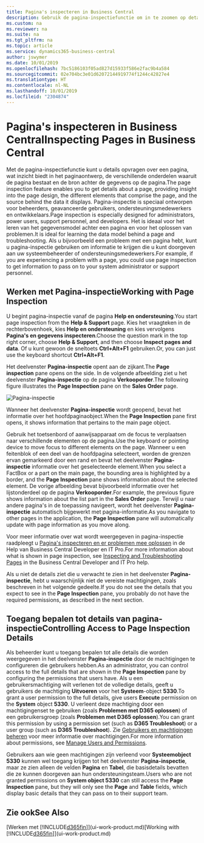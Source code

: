 ```yaml
---
title: Pagina's inspecteren in Business Central
description: Gebruik de pagina-inspectiefunctie om in te zoomen op details over het paginaontwerp en de gegevensbron. Pagina-inspectie is ideaal voor het oplossen van problemen met uw gegevens.
ms.custom: na
ms.reviewer: na
ms.suite: na
ms.tgt_pltfrm: na
ms.topic: article
ms.service: dynamics365-business-central
author: jswymer
ms.date: 10/01/2019
ms.openlocfilehash: 7bc5186103f05ad827d15933f586e2fac9b4a584
ms.sourcegitcommit: 02e704bc3e01d62072144919774f1244c42827e4
ms.translationtype: HT
ms.contentlocale: nl-NL
ms.lasthandoff: 10/01/2019
ms.locfileid: "2304874"
---
```

# <a name="inspecting-pages-in-business-central"></a><span data-ttu-id="2e534-104">Pagina's inspecteren in Business Central</span><span class="sxs-lookup"><span data-stu-id="2e534-104">Inspecting Pages in Business Central</span></span>

<span data-ttu-id="2e534-105">Met de pagina-inspectiefunctie kunt u details opvragen over een pagina, wat inzicht biedt in het paginaontwerp, de verschillende onderdelen waaruit de pagina bestaat en de bron achter de gegevens op de pagina.</span><span class="sxs-lookup"><span data-stu-id="2e534-105">The page inspection feature enables you to get details about a page, providing insight into the page design, the different elements that comprise the page, and the source behind the data it displays.</span></span> <span data-ttu-id="2e534-106">Pagina-inspectie is speciaal ontworpen voor beheerders, geavanceerde gebruikers, ondersteuningsmedewerkers en ontwikkelaars.</span><span class="sxs-lookup"><span data-stu-id="2e534-106">Page inspection is especially designed for administrators, power users, support personnel, and developers.</span></span> <span data-ttu-id="2e534-107">Het is ideaal voor het leren van het gegevensmodel achter een pagina en voor het oplossen van problemen.</span><span class="sxs-lookup"><span data-stu-id="2e534-107">It is ideal for learning the data model behind a page and troubleshooting.</span></span> <span data-ttu-id="2e534-108">Als u bijvoorbeeld een probleem met een pagina hebt, kunt u pagina-inspectie gebruiken om informatie te krijgen die u kunt doorgeven aan uw systeembeheerder of ondersteuningsmedewerkers.</span><span class="sxs-lookup"><span data-stu-id="2e534-108">For example, if you are experiencing a problem with a page, you could use page inspection to get information to pass on to your system administrator or support personnel.</span></span>

## <a name="working-with-page-inspection"></a><span data-ttu-id="2e534-109">Werken met Pagina-inspectie</span><span class="sxs-lookup"><span data-stu-id="2e534-109">Working with Page Inspection</span></span>

<span data-ttu-id="2e534-110">U begint pagina-inspectie vanaf de pagina **Help en ondersteuning**.</span><span class="sxs-lookup"><span data-stu-id="2e534-110">You start page inspection from the **Help & Support** page.</span></span> <span data-ttu-id="2e534-111">Kies het vraagteken in de rechterbovenhoek, kies **Help en ondersteuning** en kies vervolgens **Pagina's en gegevens inspecteren**.</span><span class="sxs-lookup"><span data-stu-id="2e534-111">Choose the question mark in the top right corner, choose **Help & Support**, and then choose **Inspect pages and data**.</span></span> <span data-ttu-id="2e534-112">Of u kunt gewoon de sneltoets **Ctrl+Alt+F1** gebruiken.</span><span class="sxs-lookup"><span data-stu-id="2e534-112">Or, you can just use the keyboard shortcut **Ctrl+Alt+F1**.</span></span>

<span data-ttu-id="2e534-113">Het deelvenster **Pagina-inspectie** opent aan de zijkant.</span><span class="sxs-lookup"><span data-stu-id="2e534-113">The **Page inspection** pane opens on the side.</span></span> <span data-ttu-id="2e534-114">In de volgende afbeelding ziet u het deelvenster **Pagina-inspectie** op de pagina **Verkooporder**.</span><span class="sxs-lookup"><span data-stu-id="2e534-114">The following figure illustrates the **Page Inspection** pane on the **Sales Order** page.</span></span>

![Pagina-inspectie](media/page-inspection-example.png)

<span data-ttu-id="2e534-116">Wanneer het deelvenster **Pagina-inspectie** wordt geopend, bevat het informatie over het hoofdpaginaobject.</span><span class="sxs-lookup"><span data-stu-id="2e534-116">When the **Page Inspection** pane first opens, it shows information that pertains to the main page object.</span></span>

<span data-ttu-id="2e534-117">Gebruik het toetsenbord of aanwijsapparaat om de focus te verplaatsen naar verschillende elementen op de pagina.</span><span class="sxs-lookup"><span data-stu-id="2e534-117">Use the keyboard or pointing device to move focus to different elements on the page.</span></span> <span data-ttu-id="2e534-118">Wanneer u een feitenblok of een deel van de hoofdpagina selecteert, worden de grenzen ervan gemarkeerd door een rand en bevat het deelvenster **Pagina-inspectie** informatie over het geselecteerde element.</span><span class="sxs-lookup"><span data-stu-id="2e534-118">When you select a FactBox or a part on the main page, the bounding area is highlighted by a border, and the **Page Inspection** pane shows information about the selected element.</span></span> <span data-ttu-id="2e534-119">De vorige afbeelding bevat bijvoorbeeld informatie over het lijstonderdeel op de pagina **Verkooporder**.</span><span class="sxs-lookup"><span data-stu-id="2e534-119">For example, the previous figure shows information about the list part in the **Sales Order** page.</span></span> <span data-ttu-id="2e534-120">Terwijl u naar andere pagina's in de toepassing navigeert, wordt het deelvenster **Pagina-inspectie** automatisch bijgewerkt met pagina-informatie.</span><span class="sxs-lookup"><span data-stu-id="2e534-120">As you navigate to other pages in the application, the **Page Inspection** pane will automatically update with page information as you move along.</span></span>

<span data-ttu-id="2e534-121">Voor meer informatie over wat wordt weergegeven in pagina-inspectie raadpleegt u [Pagina's inspecteren en er problemen mee oplossen](https://docs.microsoft.com/en-us/dynamics365/business-central/dev-itpro/developer/devenv-inspecting-pages) in de Help van Business Central Developer en IT Pro.</span><span class="sxs-lookup"><span data-stu-id="2e534-121">For more information about what is shown in page inspection, see [Inspecting and Troubleshooting Pages](https://docs.microsoft.com/en-us/dynamics365/business-central/dev-itpro/developer/devenv-inspecting-pages) in the Business Central Developer and IT Pro help.</span></span>

<span data-ttu-id="2e534-122">Als u niet de details ziet die u verwacht te zien in het deelvenster **Pagina-inspectie**, hebt u waarschijnlijk niet de vereiste machtigingen, zoals beschreven in het volgende gedeelte.</span><span class="sxs-lookup"><span data-stu-id="2e534-122">If you do not see the details that you expect to see in the **Page Inspection** pane, you probably do not have the required permissions, as described in the next section.</span></span>

## <a name="controlling-access-to-page-inspection-details"></a><span data-ttu-id="2e534-123">Toegang bepalen tot details van pagina-inspectie</span><span class="sxs-lookup"><span data-stu-id="2e534-123">Controlling Access to Page Inspection Details</span></span>

<span data-ttu-id="2e534-124">Als beheerder kunt u toegang bepalen tot alle details die worden weergegeven in het deelvenster **Pagina-inspectie** door de machtigingen te configureren die gebruikers hebben.</span><span class="sxs-lookup"><span data-stu-id="2e534-124">As an administrator, you can control access to the full details that are shown in the **Page Inspection** pane by configuring the permissions that users have.</span></span> <span data-ttu-id="2e534-125">Als u een gebruikersmachtiging wilt verlenen tot de volledige details, geeft u gebruikers de machtiging **Uitvoeren** voor het **Systeem**-object **5330**.</span><span class="sxs-lookup"><span data-stu-id="2e534-125">To grant a user permission to the full details, give users **Execute** permission on the **System** object **5330**.</span></span> <span data-ttu-id="2e534-126">U verleent deze machtiging door een machtigingenset te gebruiken (zoals **Problemen met D365 oplossen**) of een gebruikersgroep (zoals **Problemen met D365 oplossen**).</span><span class="sxs-lookup"><span data-stu-id="2e534-126">You can grant this permission by using a permission set (such as **D365 Troubleshoot**) or a user group (such as **D365 Troubleshoot**).</span></span> <span data-ttu-id="2e534-127">Zie [Gebruikers en machtigingen beheren](ui-how-users-permissions.md) voor meer informatie over machtigingen.</span><span class="sxs-lookup"><span data-stu-id="2e534-127">For more information about permissions, see [Manage Users and Permissions](ui-how-users-permissions.md).</span></span>

<span data-ttu-id="2e534-128">Gebruikers aan wie geen machtigingen zijn verleend voor **Systeemobject 5330** kunnen wel toegang krijgen tot het deelvenster **Pagina-inspectie**, maar ze zien alleen de velden **Pagina** en **Tabel**, die basisdetails bevatten die ze kunnen doorgeven aan hun ondersteuningsteam.</span><span class="sxs-lookup"><span data-stu-id="2e534-128">Users who are not granted permissions on **System object 5330** can still access the **Page Inspection** pane, but they will only see the **Page** and **Table** fields, which display basic details that they can pass on to their support team.</span></span>

## <a name="see-also"></a><span data-ttu-id="2e534-129">Zie ook</span><span class="sxs-lookup"><span data-stu-id="2e534-129">See Also</span></span>

<span data-ttu-id="2e534-130">[Werken met [!INCLUDE[d365fin](includes/d365fin_md.md)]](ui-work-product.md)</span><span class="sxs-lookup"><span data-stu-id="2e534-130">[Working with [!INCLUDE[d365fin](includes/d365fin_md.md)]](ui-work-product.md)</span></span>  
